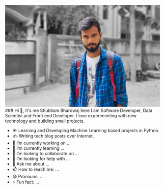 <img src="https://github.com/bshubham5359/bshubham5359/blob/master/readme/profile_pic.jpg">
### Hi 👋, It's me Shubham Bhardwaj here
I am Software Developer, Data Scientist and Front end Developer. I love experimenting with new technology and building small projects.

- ☀️ Learning and Developing Machine Learning based projects in Python.
- ✍️ Writing tech blog posts over Internet.
- 🔭 I’m currently working on ...
- 🌱 I’m currently learning ...
- 👯 I’m looking to collaborate on ...
- 🤔 I’m looking for help with ...
- 💬 Ask me about ...
- 📫 How to reach me: ...
- 😄 Pronouns: ...
- ⚡ Fun fact: ...
